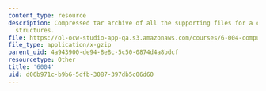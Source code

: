 ```yaml
---
content_type: resource
description: Compressed tar archive of all the supporting files for a course on computation
  structures.
file: https://ol-ocw-studio-app-qa.s3.amazonaws.com/courses/6-004-computation-structures-spring-2009/d06b971cb9b65dfb3087397db5c06d60_6004.tgz
file_type: application/x-gzip
parent_uid: 4a943900-de94-8e8c-5c50-0874d4a8bdcf
resourcetype: Other
title: '6004'
uid: d06b971c-b9b6-5dfb-3087-397db5c06d60
---
```

